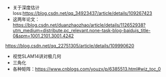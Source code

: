 
- 关于深度估计loss:https://blog.csdn.net/qq_34923437/article/details/109267423
- 这两年论文：https://blog.csdn.net/duanzhaozhao/article/details/112652938?utm_medium=distribute.pc_relevant.none-task-blog-baidujs_title-0&spm=1001.2101.3001.4242

https://blog.csdn.net/qq_22751305/article/details/109990620
- 视觉SLAM14讲对极几何
- 三角化
- 各种矩阵：https://www.cnblogs.com/youzx/p/6385513.html#wiz_toc_0